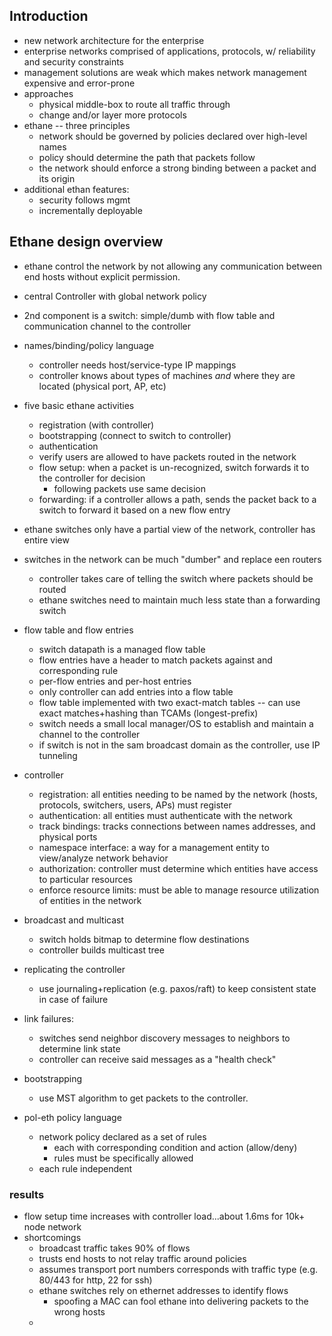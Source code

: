 ## Introduction

-  new network architecture for the enterprise
- enterprise networks comprised of applications, protocols, w/ reliability and security constraints
- management solutions are weak which makes network management expensive and error-prone
- approaches
    - physical middle-box to route all traffic through
    - change and/or layer more protocols
- ethane -- three principles
    - network should be governed by policies declared over high-level names
    - policy should determine the path that packets follow
    - the network should enforce a strong binding between a packet and its origin
- additional ethan features:
    - security follows mgmt
    - incrementally deployable


## Ethane design overview

- ethane control the network by not allowing any communication between
  end hosts without explicit permission.
- central Controller with global network policy
- 2nd component is a switch: simple/dumb with flow table and
  communication channel to the controller
- names/binding/policy language
    - controller needs host/service-type IP mappings
    - controller knows about types of machines _and_ where they are located (physical port, AP, etc)
- five basic ethane activities
    - registration (with controller)
    - bootstrapping (connect to switch to controller)
    - authentication
    - verify users are allowed to have packets routed in the network
    -  flow setup: when a packet is un-recognized, switch forwards it to the controller for decision
        - following packets use same decision
    - forwarding: if a controller allows a path, sends the packet back
      to a switch to forward it based on a new flow entry
- ethane switches only have a partial view of the network, controller has entire view
- switches in the network can be much "dumber" and replace een routers
    - controller takes care of telling the switch where packets should be routed
    - ethane switches need to maintain much less state than a forwarding switch
- flow table and flow entries
    - switch datapath is a managed flow table
    - flow entries have a header to match packets against and corresponding rule
    - per-flow entries and per-host entries
    - only controller can add entries into a flow table
    - flow table implemented with two exact-match tables -- can use
      exact matches+hashing than TCAMs (longest-prefix)
    - switch needs a small local manager/OS to establish and maintain a channel to the controller
    - if switch is not in the sam broadcast domain as the controller, use IP tunneling

- controller
    - registration: all entities needing to be named by the network
      (hosts, protocols, switchers, users, APs) must register
    - authentication: all entities must authenticate with the network
    - track bindings: tracks connections between names addresses, and physical ports
    - namespace interface: a way for a management entity to view/analyze network behavior
    - authorization: controller must determine which entities have access to particular resources
    - enforce resource limits: must be able to manage resource
      utilization of entities in the network
- broadcast and multicast
    - switch holds bitmap to determine flow destinations
    - controller builds multicast tree
- replicating the controller
    - use journaling+replication (e.g. paxos/raft) to keep consistent state in case of failure
- link failures:
    - switches send neighbor discovery messages to neighbors to determine link state
    - controller can receive said messages as a "health check"
- bootstrapping
    - use MST algorithm to get packets to the controller.
- pol-eth policy language
    - network policy declared as a set of rules
        - each with corresponding condition and action (allow/deny)
        - rules must be specifically allowed
    - each rule independent

### results

- flow setup time increases with controller load...about 1.6ms for 10k+ node network
- shortcomings
    - broadcast traffic takes 90% of flows
    - trusts end hosts to not relay traffic around policies
    - assumes transport port numbers corresponds with traffic type (e.g. 80/443 for http, 22 for ssh)
    - ethane switches rely on ethernet addresses to identify flows
        - spoofing a MAC can fool ethane into delivering packets to the wrong hosts
    -  